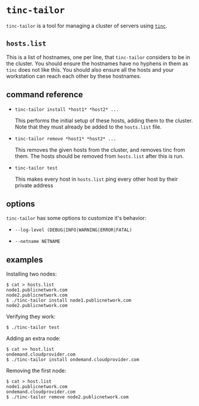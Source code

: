 
`tinc-tailor`
=============

`tinc-tailor` is a tool for managing a cluster of servers using
[`tinc`](http://www.tinc-vpn.org/).


`hosts.list`
------------

This is a list of hostnames, one per line, that `tinc-tailor` considers to be
in the cluster.  You should ensure the hostnames have no hyphens in them as
`tinc` does not like this. You should also ensure all the hosts and your
workstation can reach each other by these hostnames.


command reference
-----------------

*  `tinc-tailor install *host1* *host2* ...`

   This performs the initial setup of these hosts, adding them to the cluster.
   Note that they must already be added to the `hosts.list` file. 

*  `tinc-tailor remove *host1* *host2* ...`

   This removes the given hosts from the cluster, and removes tinc from them.
   The hosts should be removed from `hosts.list` after this is run.

*  `tinc-tailor test`

   This makes every host in `hosts.list` ping every other host by their private
   address
   

options
-------

`tinc-tailor` has some options to customize it's behavior:

* `--log-level (DEBUG|INFO|WARNING|ERROR|FATAL)`

* `--netname NETNAME`

examples
--------

Installing two nodes:

    $ cat > hosts.list
    node1.publicnetwork.com
    node2.publicnetwork.com
    $ ./tinc-tailor install node1.publicnetwork.com node2.publicnetwork.com

Verifying they work:

    $ ./tinc-tailor test

Adding an extra node:

    $ cat >> host.list
    ondemand.cloudprovider.com
    $ ./tinc-tailor install ondemand.cloudprovider.com

Removing the first node:

    $ cat > host.list
    node1.publicnetwork.com
    ondemand.cloudprovider.com
    $ ./tinc-tailor remove node2.publicnetwork.com